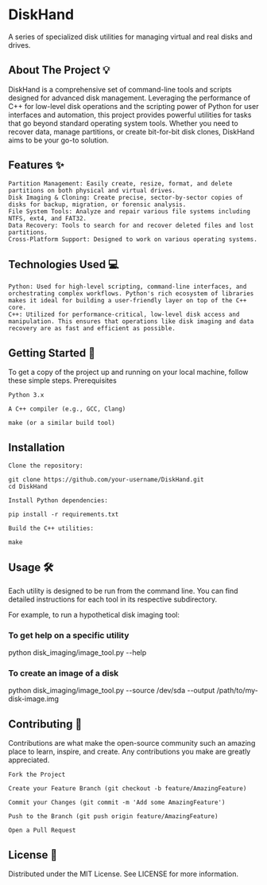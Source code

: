# DiskHand

A series of specialized disk utilities for managing virtual and real disks and drives.

## About The Project 💡

DiskHand is a comprehensive set of command-line tools and scripts designed for advanced disk management. Leveraging the performance of C++ for low-level disk operations and the scripting power of Python for user interfaces and automation, this project provides powerful utilities for tasks that go beyond standard operating system tools. Whether you need to recover data, manage partitions, or create bit-for-bit disk clones, DiskHand aims to be your go-to solution.

## Features ✨

    Partition Management: Easily create, resize, format, and delete partitions on both physical and virtual drives.
    Disk Imaging & Cloning: Create precise, sector-by-sector copies of disks for backup, migration, or forensic analysis.
    File System Tools: Analyze and repair various file systems including NTFS, ext4, and FAT32.
    Data Recovery: Tools to search for and recover deleted files and lost partitions.
    Cross-Platform Support: Designed to work on various operating systems.

## Technologies Used 💻 

    Python: Used for high-level scripting, command-line interfaces, and orchestrating complex workflows. Python's rich ecosystem of libraries makes it ideal for building a user-friendly layer on top of the C++ core.
    C++: Utilized for performance-critical, low-level disk access and manipulation. This ensures that operations like disk imaging and data recovery are as fast and efficient as possible.

## Getting Started 🚀

To get a copy of the project up and running on your local machine, follow these simple steps.
Prerequisites

    Python 3.x
    
    A C++ compiler (e.g., GCC, Clang)
    
    make (or a similar build tool)

## Installation

    Clone the repository:

    git clone https://github.com/your-username/DiskHand.git
    cd DiskHand

    Install Python dependencies:

    pip install -r requirements.txt

    Build the C++ utilities:

    make

## Usage 🛠️ 

Each utility is designed to be run from the command line. You can find detailed instructions for each tool in its respective subdirectory.

For example, to run a hypothetical disk imaging tool:

### To get help on a specific utility
python disk_imaging/image_tool.py --help

### To create an image of a disk
python disk_imaging/image_tool.py --source /dev/sda --output /path/to/my-disk-image.img

## Contributing 🤝 

Contributions are what make the open-source community such an amazing place to learn, inspire, and create. Any contributions you make are greatly appreciated.

    Fork the Project

    Create your Feature Branch (git checkout -b feature/AmazingFeature)

    Commit your Changes (git commit -m 'Add some AmazingFeature')

    Push to the Branch (git push origin feature/AmazingFeature)

    Open a Pull Request

## License 📝 

Distributed under the MIT License. See LICENSE for more information.
